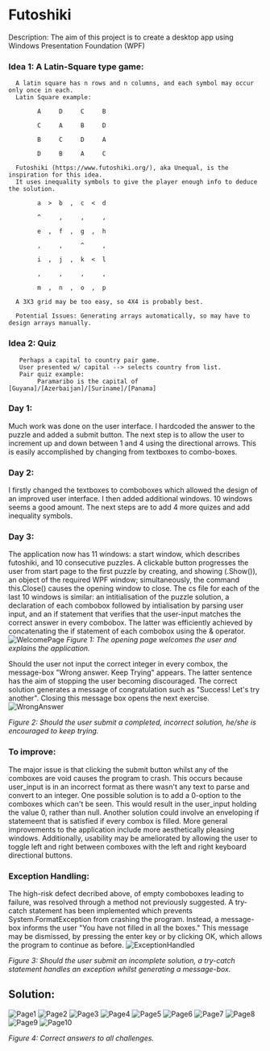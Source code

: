 # Futoshiki
Description: The aim of this project is to create a desktop app using Windows Presentation Foundation (WPF)

### Idea 1: A Latin-Square type game:

      A latin square has n rows and n columns, and each symbol may occur only once in each.
      Latin Square example:
      
            A     D     C     B
            
            C     A     B     D
            
            B     C     D     A
            
            D     B     A     C     
            
      Futoshiki (https://www.futoshiki.org/), aka Unequal, is the inspiration for this idea.
      It uses inequality symbols to give the player enough info to deduce the solution.
      
            a  >  b  ,  c  <  d
            
            ^     ,     ,     ,
            
            e  ,  f  ,  g  ,  h
            
            ,     ,     ^     ,
            
            i  ,  j  ,  k  <  l
            
            ,     ,     ,     ,
            
            m  ,  n  ,  o  ,  p
      
      A 3X3 grid may be too easy, so 4X4 is probably best.
      
      Potential Issues: Generating arrays automatically, so may have to design arrays manually.
      
      
### Idea 2: Quiz
       Perhaps a capital to country pair game.
       User presented w/ capital --> selects country from list.
       Pair quiz example:
            Paramaribo is the capital of [Guyana]/[Azerbaijan]/[Suriname]/[Panama]
            
### Day 1:
Much work was done on the user interface. I hardcoded the answer to the puzzle and added a submit button. The next step is to allow the user to increment up and down between 1 and 4 using the directional arrows. This is easily accomplished by changing from textboxes to combo-boxes.
      
### Day 2:
I firstly changed the textboxes to comboboxes which allowed the design of an improved user interface. I then added additional windows. 10 windows seems a good amount. The next steps are to add 4 more quizes and add inequality symbols.
      
### Day 3:
The application now has 11 windows: a start window, which describes futoshiki, and 10 consecutive puzzles. A clickable button progresses the user from start page to the first puzzle by creating, and showing (.Show()), an object of the required WPF window; simultaneously, the command this.Close() causes the opening window to close. The cs file for each of the last 10 windows is similar: an intitialisation of the puzzle solution, a declaration of each combobox followed by intialisation by parsing user input, and an if statement that verifies that the user-input matches the correct answer in every combobox. The latter was efficiently achieved by concatenating the if statement of each combobox using the & operator.
![WelcomePage](https://user-images.githubusercontent.com/54633579/71023097-f0602600-20f9-11ea-97b0-ae21fd2e9b7e.png)
*Figure 1: The opening page welcomes the user and explains the application.*
      
Should the user not input the correct integer in every combox, the message-box "Wrong answer. Keep Trying" appears. The latter sentence has the aim of stopping the user becoming discouraged. The correct solution generates a message of congratulation such as "Success! Let's try another". Closing this message box opens the next exercise.
![WrongAnswer](https://user-images.githubusercontent.com/54633579/71023368-7f6d3e00-20fa-11ea-9123-549597975148.png)

*Figure 2: Should the user submit a completed, incorrect solution, he/she is encouraged to keep trying.*

### To improve:
The major issue is that clicking the submit button whilst any of the comboxes are void causes the program to crash. This occurs because user_input is in an incorrect format as there wasn't any text to parse and convert to an integer. One possible solution is to add a 0-option to the comboxes which can't be seen. This would result in the user_input holding the value 0, rather than null. Another solution could involve an enveloping if statemeent that is satisfied if every combox is filled. More general improvements to the application include more aesthetically pleasing windows. Additionally, usability may be ameliorated by allowing the user to toggle left and right between comboxes with the left and right keyboard directional buttons.

### Exception Handling:
The high-risk defect decribed above, of empty comboboxes leading to failure, was resolved through a method not previously suggested. A try-catch statement has been implemented which prevents System.FormatException from crashing the program. Instead, a message-box informs the user "You have not filled in all the boxes." This message may be dismissed, by pressing the enter key or by clicking OK, which allows the program to continue as before.
![ExceptionHandled](https://user-images.githubusercontent.com/54633579/71023664-205bf900-20fb-11ea-89a9-8f73686c34bb.png)

*Figure 3: Should the user submit an incomplete solution, a try-catch statement handles an exception whilst generating a message-box.*

## Solution:
![Page1](https://user-images.githubusercontent.com/54633579/71072283-10352f80-2176-11ea-818e-6018be833668.png)
![Page2](https://user-images.githubusercontent.com/54633579/71072310-217e3c00-2176-11ea-951e-7fd2576837fb.png)
![Page3](https://user-images.githubusercontent.com/54633579/71072327-2b07a400-2176-11ea-8bd3-367ad6235ef2.png)
![Page4](https://user-images.githubusercontent.com/54633579/71072649-da447b00-2176-11ea-95bd-1f1c47ed9ff1.png)
![Page5](https://user-images.githubusercontent.com/54633579/71072705-f21bff00-2176-11ea-96d3-79636a48acfb.png)
![Page6](https://user-images.githubusercontent.com/54633579/71072729-ff38ee00-2176-11ea-8624-f510e12409a8.png)
![Page7](https://user-images.githubusercontent.com/54633579/71072767-1081fa80-2177-11ea-8aa5-17be99bfccad.png)
![Page8](https://user-images.githubusercontent.com/54633579/71072793-1a0b6280-2177-11ea-9fe6-abe876ca2816.png)
![Page9](https://user-images.githubusercontent.com/54633579/71072805-21327080-2177-11ea-963d-9ab41415b5ab.png)
![Page10](https://user-images.githubusercontent.com/54633579/71072826-2a234200-2177-11ea-963b-2d223a4d3658.png)

*Figure 4: Correct answers to all challenges.*
